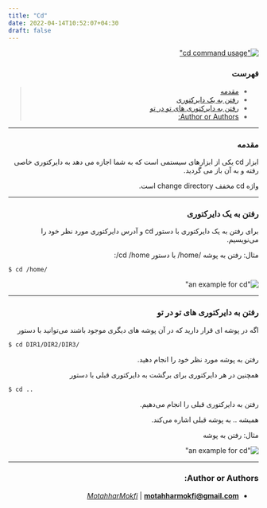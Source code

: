```yaml
---
title: "Cd"
date: 2022-04-14T10:52:07+04:30
draft: false
---
```


<div dir='rtl'>

[!["cd command usage"](cd.jpg)](cd.jpg)

### فهرست

> - [مقدمه](#مقدمه)
> - [رفتن به یک دایرکتوری](#رفتن-به-یک-دایرکتوری)
> - [رفتن به دایرکتوری های تو در تو](#رفتن-به-دایرکتوری-های-تو-در-تو)
> - [Author or Authors:](#author-or-authors)

---

### مقدمه

ابزار
cd
یکی از ابزارهای سیستمی است که به شما اجازه می دهد به دایرکتوری خاصی رفته و به آن باز می گردید.

واژه
cd
مخفف
change directory
است.

---

### رفتن به یک دایرکتوری

برای رفتن به یک دایرکتوری با دستور
cd
و آدرس دایرکتوری مورد نظر خود را می‌نویسیم.


مثال: رفتن به پوشه
/home/
با دستور
cd /home/:
<div dir='ltr'>

```
$ cd /home/
```
</div>

!["an example for cd"](cd_ex1.jpg)

---

### رفتن به دایرکتوری های تو در تو

اگه در پوشه ای قرار دارید که در آن پوشه های دیگری موجود باشند می‌توانید با دستور
<div dir='ltr'>

```
$ cd DIR1/DIR2/DIR3/
```

</div>
رفتن به پوشه مورد نظر خود را انجام دهید.

همچنین در هر دایرکتوری برای برگشت به دایرکتوری قبلی با دستور
<div dir='ltr'>

```
$ cd ..
```
</div>
رفتن به دایرکتوری قبلی را انجام می‌دهیم.

همیشه
..
به پوشه قبلی اشاره می‌کند.

مثال: رفتن به پوشه

!["an example for cd"](cd_ex2.jpg)

---

### Author or Authors:

- *[MotahharMokfi](https://github.com/motahharm)* | **<motahharmokfi@gmail.com>**
